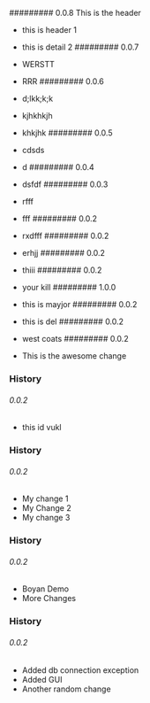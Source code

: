 ######### 0.0.8
This is the header

* this is header 1
* this is detail 2
######### 0.0.7

* WERSTT
* RRR
######### 0.0.6

* d;lkk;k;k
* kjhkhkjh
* khkjhk
######### 0.0.5

* cdsds
* d
######### 0.0.4

* dsfdf
######### 0.0.3

* rfff
* fff
######### 0.0.2

* rxdfff
######### 0.0.2

* erhjj
######### 0.0.2

* thiii
######### 0.0.2

* your kill
######### 1.0.0

* this is mayjor
######### 0.0.2

* this is del
######### 0.0.2

* west coats
######### 0.0.2

* This is the awesome change
### History
###### 0.0.2

* this id vukl
### History
###### 0.0.2

* My change 1
* My Change 2
* My change 3
### History
###### 0.0.2

* Boyan Demo
* More Changes
### History
###### 0.0.2

* Added db connection exception
* Added GUI
* Another random change
